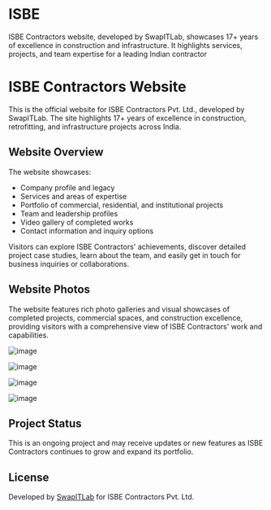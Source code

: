 # ISBE
ISBE Contractors website, developed by SwapITLab, showcases 17+ years of excellence in construction and infrastructure. It highlights services, projects, and team expertise for a leading Indian contractor

# ISBE Contractors Website

This is the official website for ISBE Contractors Pvt. Ltd., developed by SwapITLab. The site highlights 17+ years of excellence in construction, retrofitting, and infrastructure projects across India.

## Website Overview

The website showcases:

- Company profile and legacy
- Services and areas of expertise
- Portfolio of commercial, residential, and institutional projects
- Team and leadership profiles
- Video gallery of completed works
- Contact information and inquiry options

Visitors can explore ISBE Contractors' achievements, discover detailed project case studies, learn about the team, and easily get in touch for business inquiries or collaborations.

## Website Photos

The website features rich photo galleries and visual showcases of completed projects, commercial spaces, and construction excellence, providing visitors with a comprehensive view of ISBE Contractors' work and capabilities.

![image](https://github.com/user-attachments/assets/4b740263-5fac-4787-9be4-bd2794f24d94)

![image](https://github.com/user-attachments/assets/01ef28ac-4ff7-4d60-9acf-161ed0138cb9)

![image](https://github.com/user-attachments/assets/21ad8c96-3ca4-4ecc-a5ae-659dfc550158)

![image](https://github.com/user-attachments/assets/c4d08fae-92f5-494a-ab2c-1cbf4b28653e)

## Project Status

This is an ongoing project and may receive updates or new features as ISBE Contractors continues to grow and expand its portfolio.

## License

Developed by [SwapITLab](https://swapitlab.com) for ISBE Contractors Pvt. Ltd. 
